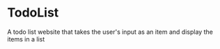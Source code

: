 # TodoList
A todo list website that takes the user's input as an item and display the items in a list
